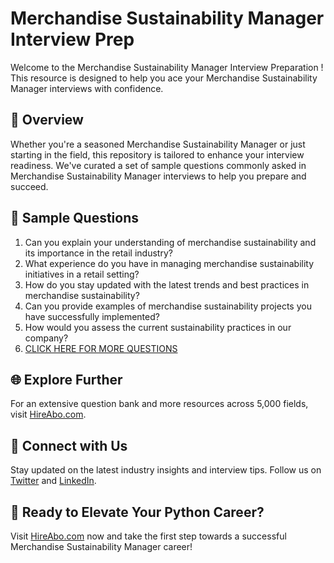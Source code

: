 # Merchandise Sustainability Manager Interview Prep

Welcome to the Merchandise Sustainability Manager Interview Preparation ! This resource is designed to help you ace your Merchandise Sustainability Manager interviews with confidence.

## 🚀 Overview

Whether you're a seasoned Merchandise Sustainability Manager or just starting in the field, this repository is tailored to enhance your interview readiness. We've curated a set of sample questions commonly asked in Merchandise Sustainability Manager interviews to help you prepare and succeed.

## 📝 Sample Questions

1. Can you explain your understanding of merchandise sustainability and its importance in the retail industry?
2. What experience do you have in managing merchandise sustainability initiatives in a retail setting?
3. How do you stay updated with the latest trends and best practices in merchandise sustainability?
4. Can you provide examples of merchandise sustainability projects you have successfully implemented?
5. How would you assess the current sustainability practices in our company?
6. [CLICK HERE FOR MORE QUESTIONS](https://hireabo.com/job/22_3_42/Merchandise%20Sustainability%20Manager)

## 🌐 Explore Further

For an extensive question bank and more resources across 5,000 fields, visit [HireAbo.com](https://www.hireabo.com).

## 📱 Connect with Us

Stay updated on the latest industry insights and interview tips. Follow us on [Twitter](https://twitter.com/hireabo) and [LinkedIn](https://www.linkedin.com/in/hire-abo-3609972a8/).

## 🚀 Ready to Elevate Your Python Career?

Visit [HireAbo.com](https://www.hireabo.com) now and take the first step towards a successful Merchandise Sustainability Manager career!